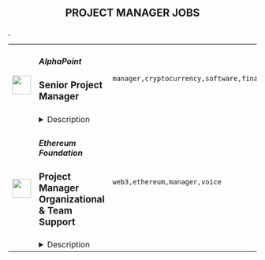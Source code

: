 <div align="center"><h2>PROJECT MANAGER JOBS</h2></div><table><tr>
                <td width="100" height="100" rowspan="2">
                    <img src="https://remoteok.com/assets/img/jobs/2c2a3deb1859493aee9a51d6f195f8471668928544.peg" width="38px" height="auto">
                </td>
                <td width="300">
                    <h5>AlphaPoint</h5>
                    <h3>Senior Project Manager</h3>
                </td>
                <td width="300">
                    <code>manager,cryptocurrency,software,financial,leader,management,lead,senior</code>
                </td>
                <td width="200">
                <text>1 days ago</text>
                </td>
                <td width="100" rowspan="2">
                <a href="https://remoteOK.com/remote-jobs/remote-senior-project-manager-alphapoint-151719" align="right" target="_blank">Apply</a>
                </td>
            </tr>
            <tr>
                <td colspan="3">
                <details><summary>Description</summary>
                <p style="line-height:1.2;margin-top:16px;margin-bottom:16px;"><span style="font-size:14px;"><strong>About AlphaPoint:</strong></span></p><p style="line-height:1.2;margin-top:16px;margin-bottom:16px;"> </p><p style="line-height:1.2;margin-top:16px;margin-bottom:16px;"><br><span style="font-size:16px;">AlphaPoint is a financial technology company powering digital asset exchanges and brokerages worldwide. Through its secure, scalable, and customizable white-label digital asset trading platform, AlphaPoint has enabled over 150 customers in 35 countries to launch and operate digital asset markets, as well as to support the digitization of assets. AlphaPoint and its award-winning blockchain technology has helped startups and institutions discover and execute their blockchain strategies since 2013.</span><br> </p><p style="line-height:1.2;margin-top:16px;margin-bottom:16px;"> </p><p style="line-height:1.2;margin-top:16px;margin-bottom:16px;"><span style="font-size:10.5pt;white-space:pre-wrap;"><span style="font-family:Arial;"><span style="color:#000000;"><span style="font-weight:700;"><span style="font-style:normal;"><span style="text-decoration:none;">Responsibilities:</span></span></span></span></span></span><span style="font-size:10.5pt;white-space:pre-wrap;"><span style="font-family:Arial;"><span style="color:#000000;"><span style="font-weight:400;"><span style="font-style:normal;"><span style="text-decoration:none;"> </span></span></span></span></span></span></p><p style="line-height:1.2;margin-top:16px;margin-bottom:16px;"><span style="font-size:11pt;white-space:pre-wrap;"><span style="font-family:Arial;"><span style="color:#000000;"><span style="font-weight:400;"><span style="font-style:normal;"><span style="text-decoration:none;">AP is looking for an experienced Project Manager to manage and lead all key projects across AlphaPoint. </span></span></span></span></span></span><span style="font-size:11pt;white-space:pre-wrap;"><span style="font-family:Arial;"><span style="color:#000000;"><span style="background-color:#ffffff;"><span style="font-weight:400;"><span style="font-style:normal;"><span style="text-decoration:none;">This includes the coordination and completion of projects on time within budget and within scope. He/She will oversee all aspects of company projects. Set deadlines, assign responsibilities, and monitor and summarize progress of projects. Prepare reports for upper management regarding the status of all projects. The successful candidate will work directly with clients to ensure deliverables fall within the applicable scope and budget. He or she will coordinate with other departments to ensure all aspects of each project are compatible and aligned to fulfill client needs.</span></span></span></span></span></span></span></p><p style="line-height:1.2;margin-top:16px;margin-bottom:16px;"><span style="font-size:11pt;white-space:pre-wrap;"><span style="font-family:Arial;"><span style="color:#000000;"><span style="background-color:#ffffff;"><span style="font-weight:400;"><span style="font-style:normal;"><span style="text-decoration:underline;"><span style="">This role will be 100% US remote, EST preferred.</span></span></span></span></span></span></span></span></p><p> </p><p style="line-height:1.2;margin-top:16px;margin-bottom:16px;"><span style="font-size:10.5pt;white-space:pre-wrap;"><span style="font-family:Arial;"><span style="color:#000000;"><span style="font-weight:700;"><span style="font-style:normal;"><span style="text-decoration:none;">Basic requirements:</span></span></span></span></span></span></p><ul>
<li style="list-style-type:disc;"><span style="font-size:11pt;white-space:pre-wrap;"><span style="font-family:Arial;"><span style="color:#202124;"><span style="font-weight:400;"><span style="font-style:normal;"><span style="text-decoration:none;">At least 10+ years experienced in Project Management and PMP certified or PRINCE II Certified</span></span></span></span></span></span></li>
<li style="list-style-type:disc;"><span style="font-size:11pt;white-space:pre-wrap;"><span style="font-family:Arial;"><span style="color:#202124;"><span style="font-weight:400;"><span style="font-style:normal;"><span style="text-decoration:none;">Past performance having managed client relationships and all stakeholders involved across the organization by managing and controlling all stages of the project lifecycle</span></span></span></span></span></span></li>
<li style="list-style-type:disc;"><span style="font-size:11pt;white-space:pre-wrap;"><span style="font-family:Arial;"><span style="color:#202124;"><span style="font-weight:400;"><span style="font-style:normal;"><span style="text-decoration:none;">Proven ability to develop detailed project scoping</span></span></span></span></span></span></li>
<li style="list-style-type:disc;"><span style="font-size:11pt;white-space:pre-wrap;"><span style="font-family:Arial;"><span style="color:#202124;"><span style="font-weight:400;"><span style="font-style:normal;"><span style="text-decoration:none;">Solid organization skills and strong ability to multitask</span></span></span></span></span></span></li>
<li style="list-style-type:disc;"><span style="font-size:11pt;white-space:pre-wrap;"><span style="font-family:Arial;"><span style="color:#202124;"><span style="font-weight:400;"><span style="font-style:normal;"><span style="text-decoration:none;">Excellent written and verbal communication skills</span></span></span></span></span></span></li>
<li style="list-style-type:disc;"><span style="font-size:11pt;white-space:pre-wrap;"><span style="font-family:Arial;"><span style="color:#202124;"><span style="font-weight:400;"><span style="font-style:normal;"><span style="text-decoration:none;">Ability to influence teams and monitor/track team progress from start to end of project</span></span></span></span></span></span></li>
<li style="list-style-type:disc;"><span style="font-size:11pt;white-space:pre-wrap;"><span style="font-family:Arial;"><span style="color:#202124;"><span style="font-weight:400;"><span style="font-style:normal;"><span style="text-decoration:none;">Past experience running large, complex and multiple projects at the same time while leading teams on deadlines and delivery</span></span></span></span></span></span></li>
<li style="list-style-type:disc;"><span style="font-size:11pt;white-space:pre-wrap;"><span style="font-family:Arial;"><span style="color:#202124;"><span style="font-weight:400;"><span style="font-style:normal;"><span style="text-decoration:none;">Ensure resource availability and allocation so that project is delivered within scope, budget and on schedule</span></span></span></span></span></span></li>
<li style="list-style-type:disc;"><span style="font-size:11pt;white-space:pre-wrap;"><span style="font-family:Arial;"><span style="color:#202124;"><span style="font-weight:400;"><span style="font-style:normal;"><span style="text-decoration:none;">Past performance with tracking project performance and motivating teams to achieve the successful completion of short and long-term goals</span></span></span></span></span></span></li>
<li style="list-style-type:disc;"><span style="font-size:11pt;white-space:pre-wrap;"><span style="font-family:Arial;"><span style="color:#202124;"><span style="font-weight:400;"><span style="font-style:normal;"><span style="text-decoration:none;">Manage changes to the project scope, project schedule, and project costs using appropriate verification techniques</span></span></span></span></span></span></li>
<li style="list-style-type:disc;"> </li>
<li style="list-style-type:disc;"><span style="font-size:11pt;white-space:pre-wrap;"><span style="font-family:Arial;"><span style="color:#202124;"><span style="font-weight:400;"><span style="font-style:normal;"><span style="text-decoration:none;">Measure performance using appropriate project management tools and techniques</span></span></span></span></span></span></li>
<li style="list-style-type:disc;"><span style="font-size:11pt;white-space:pre-wrap;"><span style="font-family:Arial;"><span style="color:#202124;"><span style="font-weight:400;"><span style="font-style:normal;"><span style="text-decoration:none;">Meet budgetary objectives and make adjustments to project constraints based on financial analysis</span></span></span></span></span></span></li>
<li style="list-style-type:disc;"><span style="font-size:11pt;white-space:pre-wrap;"><span style="font-family:Arial;"><span style="color:#202124;"><span style="font-weight:400;"><span style="font-style:normal;"><span style="text-decoration:none;">Experienced in Project Management Software and tools</span></span></span></span></span></span></li>
</ul><p style="line-height:1.2;margin-top:45px;margin-bottom:55px;"><span style="font-size:10.5pt;white-space:pre-wrap;"><span style="font-family:Arial;"><span style="color:#000000;"><span style="font-weight:700;"><span style="font-style:normal;"><span style="text-decoration:none;">Preferred skills & knowledge:</span></span></span></span></span></span></p><ul><li style="line-height:1.2;margin-top:45px;margin-bottom:55px;"><span style="font-size:11pt;white-space:pre-wrap;"><span style="font-family:Arial;"><span style="color:#000000;"><span style="font-weight:400;"><span style="font-style:normal;"><span style="text-decoration:none;">Previous fintech/cryptocurrency industry experience Thought leader in Project Management / technology communities</span></span></span></span></span></span></li></ul><p style="line-height:1.2;margin-top:45px;margin-bottom:55px;"><b>Here are some of the benefits of working at AlphaPoint:</b></p><ul>
<li>Competitive base salary, bonus, and equity</li>
<li>Comprehensive health, dental, vision insurance coverage</li>
<li>Life Insurance</li>
<li>Short and long-term disability benefits</li>
<li>401k company match</li>
<li>Unlimited PTO</li>
<li>Company credit card</li>
<li>Computer equipment and workplace furniture allowance to suit your needs</li>
<li>Great colleagues and an inspiring startup environment with colleagues internationally</li>
<li>$100 worth of cryptocurrency of your choice upon joining AlphaPoint</li>
<li>Company paid coworking space benefits</li>
<li>$2500/year for learning and development</li>
</ul><p><figure><iframe style="width:500px;height:281px;" src="//www.youtube.com/embed/r8N-hsJU-g4" frameborder="0" allowfullscreen=""></iframe></figure></p><br/><br/>Please mention the word **COMPLEMENTARY** and tag RMy4yMzEuMjI0LjIyOQ== when applying to show you read the job post completely (#RMy4yMzEuMjI0LjIyOQ==). This is a beta feature to avoid spam applicants. Companies can search these words to find applicants that read this and see they're human.
                </details>
                </td>
            </tr>,<tr>
                <td width="100" height="100" rowspan="2">
                    <img src="https://remoteok.com/assets/img/jobs/1ce396a5046b4f03460e1d16072c15111668726006.png" width="38px" height="auto">
                </td>
                <td width="300">
                    <h5>Ethereum Foundation</h5>
                    <h3>Project Manager Organizational & Team Support</h3>
                </td>
                <td width="300">
                    <code>web3,ethereum,manager,voice</code>
                </td>
                <td width="200">
                <text>3 days ago</text>
                </td>
                <td width="100" rowspan="2">
                <a href="https://remoteOK.com/remote-jobs/remote-project-manager-organizational-team-support-ethereum-foundation-150518" align="right" target="_blank">Apply</a>
                </td>
            </tr>
            <tr>
                <td colspan="3">
                <details><summary>Description</summary>
                Your mission
Your mission will be to drive projects related to improving the Ethereum Foundationâs culture, collaboration and organizational processes. The EF is a lean organization with little formal process and very distributed authority. Individuals and teams are entrusted with significant decision-making power to act on their own discretion. This allows us to move fast, stay flexible, and to put decisions in the hands of the people best positioned to make the right call. You will make it easier for EF teams to execute on their goals by addressing common challenges teams face, by building or sourcing organizational resources and by improving access to information, context & collaboration between EF teams. You will be part of the EFâs âTeam Supportâ.

About Team Support
Team Support helps EF teams to do their best work while maintaining the EFâs lean and distributed organizational strategy. The EF wants teams to be as efficient and as productive as can be, retain their talent, and keep and expand their independence and self-sufficiency. We work to provide solutions to common challenges EF teams face, like breaking down info silos, creating a place to provide feedback to the EF, and building out hiring resources EF teams can rely on. We aim to improve access to information and enhance context & collaboration between teams and within the organization as a whole.

Apply now!
To apply to this position, please include a brief (less than one page) cover letter explaining your qualifications, along with a resume or CV.

About the Ethereum Foundation
The Ethereum Foundation (EF) is a global non-profit organization dedicated to supporting Ethereum and related technologies. Our mission is to do what is best for Ethereumâs long-term success. Our role is to allocate resources to critical projects, to be a valued voice within the Ethereum ecosystem, and to advocate for Ethereum to the outside world.

<br/><br/>Please mention the word **GLIMMERING** and tag RMy4yMzEuMjI0LjIyOQ== when applying to show you read the job post completely (#RMy4yMzEuMjI0LjIyOQ==). This is a beta feature to avoid spam applicants. Companies can search these words to find applicants that read this and see they're human.
                </details>
                </td>
            </tr></table>